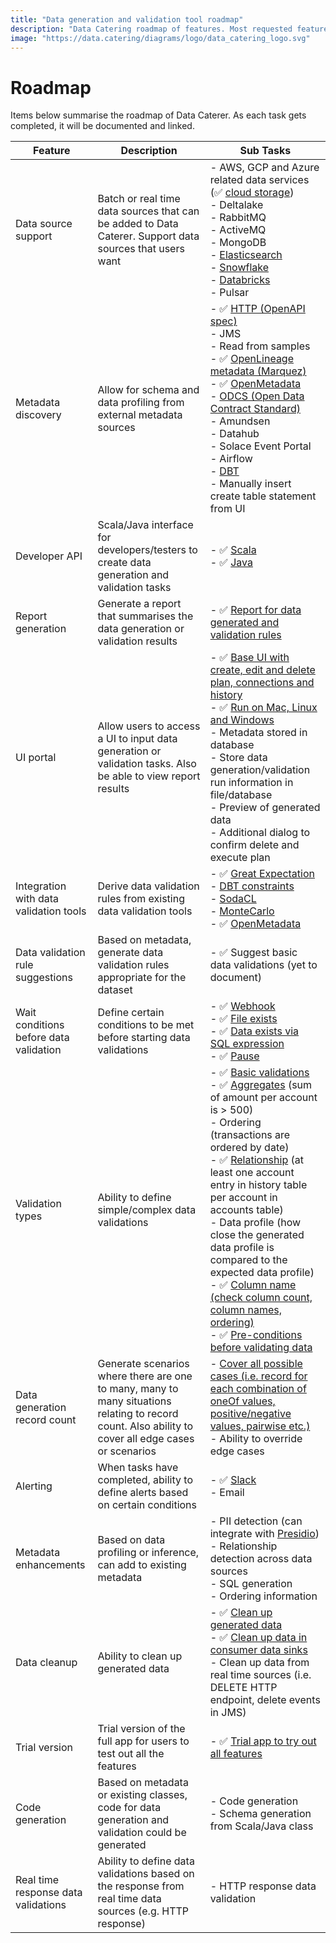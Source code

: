 ```yaml
---
title: "Data generation and validation tool roadmap"
description: "Data Catering roadmap of features. Most requested features for data generation and validation tools."
image: "https://data.catering/diagrams/logo/data_catering_logo.svg"
---
```


# Roadmap

Items below summarise the roadmap of Data Caterer. As each task gets completed, it will be documented and linked.

| Feature                                | Description                                                                                                                                         | Sub Tasks                                                                                                                                                                                                                                                                                                                                                                                                                                                                                                                                                                                                                                                                                                                                                                                       |
|----------------------------------------|-----------------------------------------------------------------------------------------------------------------------------------------------------|-------------------------------------------------------------------------------------------------------------------------------------------------------------------------------------------------------------------------------------------------------------------------------------------------------------------------------------------------------------------------------------------------------------------------------------------------------------------------------------------------------------------------------------------------------------------------------------------------------------------------------------------------------------------------------------------------------------------------------------------------------------------------------------------------|
| Data source support                    | Batch or real time data sources that can be added to Data Caterer. Support data sources that users want                                             | - AWS, GCP and Azure related data services (:white_check_mark: [cloud storage](../setup/advanced.md#cloud-storage))<br>- Deltalake<br>- RabbitMQ<br>- ActiveMQ<br>- MongoDB<br>- [Elasticsearch](https://github.com/data-catering/data-caterer/issues/7)<br>- [Snowflake](https://github.com/data-catering/data-caterer/issues/6)<br>- [Databricks](https://github.com/data-catering/data-caterer/issues/5)<br>- Pulsar                                                                                                                                                                                                                                                                                                                                                                         |
| Metadata discovery                     | Allow for schema and data profiling from external metadata sources                                                                                  | - :white_check_mark: [HTTP (OpenAPI spec)](../setup/guide/data-source/http.md)<br>- JMS<br>- Read from samples<br>- :white_check_mark: [OpenLineage metadata (Marquez)](../setup/guide/data-source/marquez-metadata-source.md)<br>- :white_check_mark: [OpenMetadata](../setup/guide/data-source/open-metadata-source.md)<br>- [ODCS (Open Data Contract Standard)](https://github.com/data-catering/data-caterer/issues/9)<br>- Amundsen<br>- Datahub<br>- Solace Event Portal<br>- Airflow<br>- [DBT](https://github.com/data-catering/data-caterer/issues/8)<br>- Manually insert create table statement from UI                                                                                                                                                                             |
| Developer API                          | Scala/Java interface for developers/testers to create data generation and validation tasks                                                          | - :white_check_mark: [Scala](https://github.com/data-catering/data-caterer-example)<br>- :white_check_mark: [Java](https://github.com/data-catering/data-caterer-example)                                                                                                                                                                                                                                                                                                                                                                                                                                                                                                                                                                                                                       |
| Report generation                      | Generate a report that summarises the data generation or validation results                                                                         | - :white_check_mark: [Report for data generated and validation rules](../sample/report/html/index.html)                                                                                                                                                                                                                                                                                                                                                                                                                                                                                                                                                                                                                                                                                         |
| UI portal                              | Allow users to access a UI to input data generation or validation tasks. Also be able to view report results                                        | - :white_check_mark: [Base UI with create, edit and delete plan, connections and history](../get-started/quick-start.md)<br>- :white_check_mark: [Run on Mac, Linux and Windows](../get-started/quick-start.md)<br>- Metadata stored in database<br>- Store data generation/validation run information in file/database<br>- Preview of generated data<br>- Additional dialog to confirm delete and execute plan                                                                                                                                                                                                                                                                                                                                                                                |                                  
| Integration with data validation tools | Derive data validation rules from existing data validation tools                                                                                    | - :white_check_mark: [Great Expectation](../setup/validation/external-source-validation.md#great-expectations)<br>- [DBT constraints](https://docs.getdbt.com/reference/resource-properties/constraints)<br>- [SodaCL](https://docs.soda.io/soda-cl/soda-cl-overview.html)<br>- [MonteCarlo](https://docs.getmontecarlo.com/docs/monitors-as-code)<br>- :white_check_mark: [OpenMetadata](../setup/validation/external-source-validation.md#openmetadata)                                                                                                                                                                                                                                                                                                                                       |
| Data validation rule suggestions       | Based on metadata, generate data validation rules appropriate for the dataset                                                                       | - :white_check_mark: Suggest basic data validations (yet to document)                                                                                                                                                                                                                                                                                                                                                                                                                                                                                                                                                                                                                                                                                                                           |
| Wait conditions before data validation | Define certain conditions to be met before starting data validations                                                                                | - :white_check_mark: [Webhook](../setup/validation.md#webhook)<br>- :white_check_mark: [File exists](../setup/validation.md#file-exists)<br>- :white_check_mark: [Data exists via SQL expression](../setup/validation.md#data-exists)<br>- :white_check_mark: [Pause](../setup/validation.md#pause)                                                                                                                                                                                                                                                                                                                                                                                                                                                                                             |
| Validation types                       | Ability to define simple/complex data validations                                                                                                   | - :white_check_mark: [Basic validations](../setup/validation/basic-validation.md)<br>- :white_check_mark: [Aggregates](../setup/validation/group-by-validation.md) (sum of amount per account is > 500)<br>- Ordering (transactions are ordered by date)<br>- :white_check_mark: [Relationship](../setup/validation/upstream-data-source-validation.md) (at least one account entry in history table per account in accounts table)<br>- Data profile (how close the generated data profile is compared to the expected data profile)<br>- :white_check_mark: [Column name (check column count, column names, ordering)](../setup/validation/column-name-validation.md)<br>- :white_check_mark: [Pre-conditions before validating data](https://github.com/data-catering/data-caterer/issues/3) |
| Data generation record count           | Generate scenarios where there are one to many, many to many situations relating to record count. Also ability to cover all edge cases or scenarios | - [Cover all possible cases (i.e. record for each combination of oneOf values, positive/negative values, pairwise etc.)](https://github.com/data-catering/data-caterer/issues/4)<br>- Ability to override edge cases                                                                                                                                                                                                                                                                                                                                                                                                                                                                                                                                                                            |
| Alerting                               | When tasks have completed, ability to define alerts based on certain conditions                                                                     | - :white_check_mark: [Slack](../setup/report/alert.md#slack)<br>- Email                                                                                                                                                                                                                                                                                                                                                                                                                                                                                                                                                                                                                                                                                                                         |
| Metadata enhancements                  | Based on data profiling or inference, can add to existing metadata                                                                                  | - PII detection (can integrate with [Presidio](https://microsoft.github.io/presidio/analyzer/))<br>- Relationship detection across data sources<br>- SQL generation<br>- Ordering information                                                                                                                                                                                                                                                                                                                                                                                                                                                                                                                                                                                                   |
| Data cleanup                           | Ability to clean up generated data                                                                                                                  | - :white_check_mark: [Clean up generated data](../setup/guide/scenario/delete-generated-data.md)<br>- :white_check_mark: [Clean up data in consumer data sinks](../setup/delete-data.md)<br>- Clean up data from real time sources (i.e. DELETE HTTP endpoint, delete events in JMS)                                                                                                                                                                                                                                                                                                                                                                                                                                                                                                            |
| Trial version                          | Trial version of the full app for users to test out all the features                                                                                | - :white_check_mark: [Trial app to try out all features](../get-started/quick-start.md#paid-version-trial)                                                                                                                                                                                                                                                                                                                                                                                                                                                                                                                                                                                                                                                                                      |
| Code generation                        | Based on metadata or existing classes, code for data generation and validation could be generated                                                   | - Code generation<br>- Schema generation from Scala/Java class                                                                                                                                                                                                                                                                                                                                                                                                                                                                                                                                                                                                                                                                                                                                  |
| Real time response data validations    | Ability to define data validations based on the response from real time data sources (e.g. HTTP response)                                           | - HTTP response data validation                                                                                                                                                                                                                                                                                                                                                                                                                                                                                                                                                                                                                                                                                                                                                                 |

